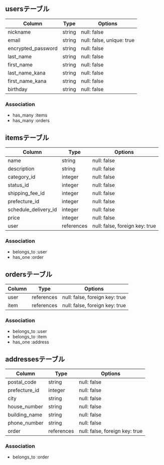 ## usersテーブル

| Column             | Type      | Options      |
| --------------     | --------- | ------------ |
| nickname           | string    | null: false  |
| email              | string    | null: false, unique: true  |
| encrypted_password | string    | null: false  |
| last_name          | string    | null: false  |
| first_name         | string    | null: false  |
| last_name_kana     | string    | null: false  |
| first_name_kana    | string    | null: false  |
| birthday           | string    | null: false  |


### Association
- has_many :items
- has_many :orders


## itemsテーブル

| Column                  | Type       | Options      |
| ----------------------- | ---------- | ------------ |
| name                    | string     | null: false  |
| description             | string     | null: false  |
| category_id             | integer    | null: false  |
| status_id               | integer    | null: false  |
| shipping_fee_id         | integer    | null: false  |
| prefecture_id           | integer    | null: false  |
| schedule_delivery_id    | integer    | null: false  |
| price                   | integer    | null: false  |
| user                    | references | null: false, foreign key: true  |



### Association
- belongs_to :user
- has_one :order


## ordersテーブル

| Column           | Type       | Options                         |
| ---------------- | ---------- | ------------------------        |
| user             | references | null: false, foreign key: true  |
| item             | references | null: false, foreign key: true  |


### Association
- belongs_to :user
- belongs_to :item
- has_one :address



## addressesテーブル

| Column                | Type       | Options      |
| --------------------- | ---------- | ------------ |
| postal_code           | string     | null: false  |
| prefecture_id         | integer    | null: false  |
| city                  | string     | null: false  |
| house_number          | string     | null: false  |
| building_name         | string     | null: false  |
| phone_number          | string     | null: false  |
| order                 | references | null: false, foreign key: true  |



### Association
- belongs_to :order



